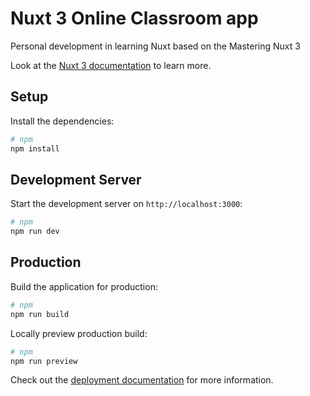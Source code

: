 # Nuxt 3 Online Classroom app 

Personal development in learning Nuxt based on the Mastering Nuxt 3 


Look at the [Nuxt 3 documentation](https://nuxt.com/docs/getting-started/introduction) to learn more.

## Setup

Install the dependencies:

```bash
# npm
npm install
```

## Development Server

Start the development server on `http://localhost:3000`:

```bash
# npm
npm run dev
```

## Production

Build the application for production:

```bash
# npm
npm run build
```

Locally preview production build:

```bash
# npm
npm run preview
```

Check out the [deployment documentation](https://nuxt.com/docs/getting-started/deployment) for more information.
